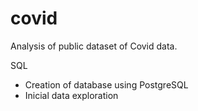 # covid

Analysis of public dataset of Covid data.

SQL
- Creation of database using PostgreSQL
- Inicial data exploration
